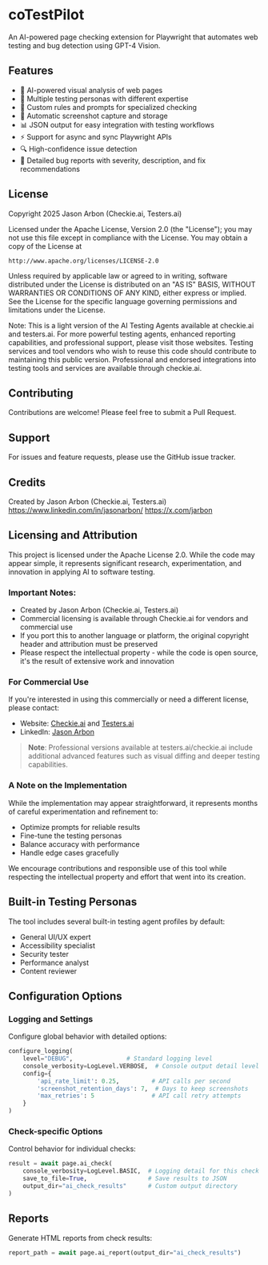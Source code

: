 # coTestPilot

An AI-powered page checking extension for Playwright that automates web testing and bug detection using GPT-4 Vision.

## Features

- 🤖 AI-powered visual analysis of web pages
- 👥 Multiple testing personas with different expertise
- 🎯 Custom rules and prompts for specialized checking
- 📸 Automatic screenshot capture and storage
- 📊 JSON output for easy integration with testing workflows
- ⚡ Support for async and sync Playwright APIs
- 🔍 High-confidence issue detection
- 📝 Detailed bug reports with severity, description, and fix recommendations


## License

Copyright 2025 Jason Arbon (Checkie.ai, Testers.ai)

Licensed under the Apache License, Version 2.0 (the "License");
you may not use this file except in compliance with the License.
You may obtain a copy of the License at

    http://www.apache.org/licenses/LICENSE-2.0

Unless required by applicable law or agreed to in writing, software
distributed under the License is distributed on an "AS IS" BASIS,
WITHOUT WARRANTIES OR CONDITIONS OF ANY KIND, either express or implied.
See the License for the specific language governing permissions and
limitations under the License.

Note: This is a light version of the AI Testing Agents available at checkie.ai and testers.ai.
For more powerful testing agents, enhanced reporting capabilities, and professional support,
please visit those websites. Testing services and tool vendors who wish to reuse this code
should contribute to maintaining this public version. Professional and endorsed integrations
into testing tools and services are available through checkie.ai.

## Contributing

Contributions are welcome! Please feel free to submit a Pull Request.

## Support

For issues and feature requests, please use the GitHub issue tracker.

## Credits

Created by Jason Arbon (Checkie.ai, Testers.ai)
https://www.linkedin.com/in/jasonarbon/ 
https://x.com/jarbon

## Licensing and Attribution

This project is licensed under the Apache License 2.0. While the code may appear simple, it represents significant research, experimentation, and innovation in applying AI to software testing.

### Important Notes:

- Created by Jason Arbon (Checkie.ai, Testers.ai)
- Commercial licensing is available through Checkie.ai for vendors and commercial use
- If you port this to another language or platform, the original copyright header and attribution must be preserved
- Please respect the intellectual property - while the code is open source, it's the result of extensive work and innovation

### For Commercial Use

If you're interested in using this commercially or need a different license, please contact:
- Website: [Checkie.ai](https://checkie.ai) and [Testers.ai](https://testers.ai)
- LinkedIn: [Jason Arbon](https://www.linkedin.com/in/jasonarbon/)

> **Note**: Professional versions available at testers.ai/checkie.ai include additional advanced features such as visual diffing and deeper testing capabilities.

### A Note on the Implementation

While the implementation may appear straightforward, it represents months of careful experimentation and refinement to:
- Optimize prompts for reliable results
- Fine-tune the testing personas
- Balance accuracy with performance
- Handle edge cases gracefully

We encourage contributions and responsible use of this tool while respecting the intellectual property and effort that went into its creation.

## Built-in Testing Personas

The tool includes several built-in testing agent profiles by default:
- General UI/UX expert
- Accessibility specialist
- Security tester
- Performance analyst
- Content reviewer

## Configuration Options

### Logging and Settings

Configure global behavior with detailed options:

```python
configure_logging(
    level="DEBUG",               # Standard logging level
    console_verbosity=LogLevel.VERBOSE,  # Console output detail level
    config={
        'api_rate_limit': 0.25,         # API calls per second
        'screenshot_retention_days': 7,  # Days to keep screenshots
        'max_retries': 5                # API call retry attempts
    }
)
```

### Check-specific Options

Control behavior for individual checks:

```python
result = await page.ai_check(
    console_verbosity=LogLevel.BASIC,  # Logging detail for this check
    save_to_file=True,                 # Save results to JSON
    output_dir="ai_check_results"      # Custom output directory
)
```

## Reports

Generate HTML reports from check results:

```python
report_path = await page.ai_report(output_dir="ai_check_results")
```